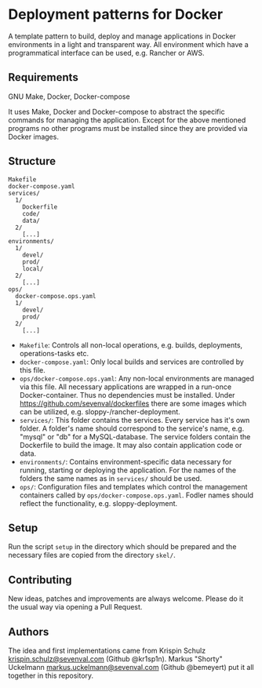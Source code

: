 # Deployment patterns for Docker

A template pattern to build, deploy and manage applications in Docker
environments in a light and transparent way. All environment which have a
programmatical interface can be used, e.g. Rancher or AWS.

## Requirements

GNU Make, Docker, Docker-compose

It uses Make, Docker and Docker-compose to abstract the specific commands for
managing the application. Except for the above mentioned programs no other
programs must be installed since they are provided via Docker images.


## Structure

```
Makefile
docker-compose.yaml
services/
  1/
    Dockerfile
    code/
    data/
  2/
    [...]
environments/
  1/
    devel/
    prod/
    local/
  2/
    [...]
ops/
  docker-compose.ops.yaml
  1/
    devel/
    prod/
  2/
    [...]
```

* `Makefile`: Controls all non-local operations, e.g. builds, deployments,
  operations-tasks etc.
* `docker-compose.yaml`: Only local builds and services are controlled by this file.
* `ops/docker-compose.ops.yaml`: Any non-local environments are managed via this
  file. All necessary applications are wrapped in a run-once Docker-container.
  Thus no dependencies must be installed. Under
  https://github.com/sevenval/dockerfiles there are some images which can be
  utilized, e.g. sloppy-/rancher-deployment.
* `services/`: This folder contains the services. Every service has it's own
  folder. A folder's name should correspond to the service's name, e.g. "mysql"
  or "db" for a MySQL-database. The service folders contain the Dockerfile to
  build the image. It may also contain application code or data.
* `environments/`: Contains environment-specific data necessary for running,
   starting or deploying the application. For the names of the folders the same
   names as in `services/` should be used.
* `ops/`: Configuration files and templates which control the management
  containers called by `ops/docker-compose.ops.yaml`. Fodler names should
  reflect the functionality, e.g. sloppy-deployment.

## Setup

Run the script `setup` in the directory which should be prepared and the
necessary files are copied from the directory `skel/`.

## Contributing

New ideas, patches and improvements are always welcome. Please do it the usual
way via opening a Pull Request.

## Authors

The idea and first implementations came from Krispin Schulz
<krispin.schulz@sevenval.com> (Github @kr1sp1n). Markus "Shorty" Uckelmann
<markus.uckelmann@sevenval.com> (Github @bemeyert) put it all together in this
repository.
